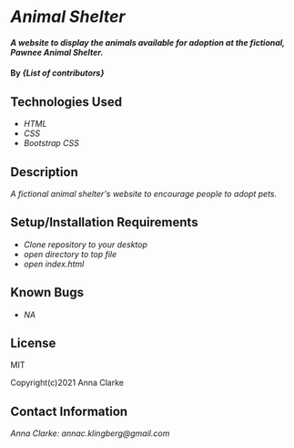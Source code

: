 # _Animal Shelter_

#### _A website to display the animals available for adoption at the fictional, Pawnee Animal Shelter._

#### By _**{List of contributors}**_

## Technologies Used

* _HTML_
* _CSS_
* _Bootstrap CSS_

## Description

_A fictional animal shelter's website to encourage people to adopt pets._

## Setup/Installation Requirements

* _Clone repository to your desktop_
* _open directory to top file_
* _open index.html_


## Known Bugs

* _NA_

## License

MIT

Copyright(c)2021 Anna Clarke

## Contact Information

_Anna Clarke: annac.klingberg@gmail.com_